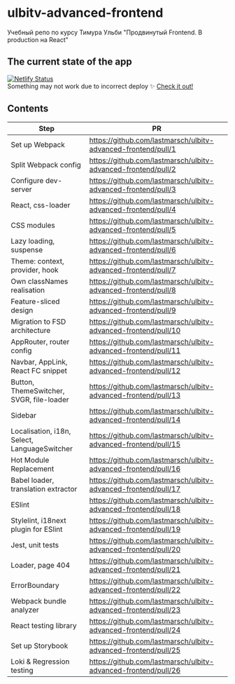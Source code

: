 # ulbitv-advanced-frontend
Учебный репо по курсу Тимура Ульби "Продвинутый Frontend. В production на React"

## The current state of the app
[![Netlify Status](https://api.netlify.com/api/v1/badges/198e0473-6f2a-4066-8d19-c3554c403c59/deploy-status)](https://app.netlify.com/sites/deft-fairy-3c30e1/deploys)
<br/>Something may not work due to incorrect deploy ✨ [Check it out!](https://deft-fairy-3c30e1.netlify.app/) 

## Contents
| Step | PR |
|--|--|
| Set up Webpack | https://github.com/lastmarsch/ulbitv-advanced-frontend/pull/1 |
| Split Webpack config | https://github.com/lastmarsch/ulbitv-advanced-frontend/pull/2 |
| Configure dev-server | https://github.com/lastmarsch/ulbitv-advanced-frontend/pull/3 |
| React, css-loader | https://github.com/lastmarsch/ulbitv-advanced-frontend/pull/4 |
| CSS modules | https://github.com/lastmarsch/ulbitv-advanced-frontend/pull/5 |
| Lazy loading, suspense | https://github.com/lastmarsch/ulbitv-advanced-frontend/pull/6 |
| Theme: context, provider, hook | https://github.com/lastmarsch/ulbitv-advanced-frontend/pull/7 |
| Own classNames realisation | https://github.com/lastmarsch/ulbitv-advanced-frontend/pull/8 |
| Feature-sliced design | https://github.com/lastmarsch/ulbitv-advanced-frontend/pull/9 |
| Migration to FSD architecture | https://github.com/lastmarsch/ulbitv-advanced-frontend/pull/10 |
| AppRouter, router config | https://github.com/lastmarsch/ulbitv-advanced-frontend/pull/11 |
| Navbar, AppLink, React FC snippet | https://github.com/lastmarsch/ulbitv-advanced-frontend/pull/12 |
| Button, ThemeSwitcher, SVGR, file-loader | https://github.com/lastmarsch/ulbitv-advanced-frontend/pull/13 |
| Sidebar | https://github.com/lastmarsch/ulbitv-advanced-frontend/pull/14 |
| Localisation, i18n, Select, LanguageSwitcher | https://github.com/lastmarsch/ulbitv-advanced-frontend/pull/15 |
| Hot Module Replacement | https://github.com/lastmarsch/ulbitv-advanced-frontend/pull/16 |
| Babel loader, translation extractor | https://github.com/lastmarsch/ulbitv-advanced-frontend/pull/17 |
| ESlint | https://github.com/lastmarsch/ulbitv-advanced-frontend/pull/18 |
| Stylelint, i18next plugin for ESlint | https://github.com/lastmarsch/ulbitv-advanced-frontend/pull/19 |
| Jest, unit tests | https://github.com/lastmarsch/ulbitv-advanced-frontend/pull/20 |
| Loader, page 404 | https://github.com/lastmarsch/ulbitv-advanced-frontend/pull/21 |
| ErrorBoundary | https://github.com/lastmarsch/ulbitv-advanced-frontend/pull/22 |
| Webpack bundle analyzer | https://github.com/lastmarsch/ulbitv-advanced-frontend/pull/23 |
| React testing library | https://github.com/lastmarsch/ulbitv-advanced-frontend/pull/24 |
| Set up Storybook | https://github.com/lastmarsch/ulbitv-advanced-frontend/pull/25 |
| Loki & Regression testing | https://github.com/lastmarsch/ulbitv-advanced-frontend/pull/26 |
